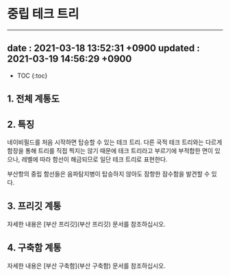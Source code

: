 # 중립 테크 트리

---
date : 2021-03-18 13:52:31 +0900
updated : 2021-03-19 14:56:29 +0900
---
* TOC
{:toc}

## 1. 전체 계통도

## 2. 특징

네이비필드를 처음 시작하면 탑승할 수 있는 테크 트리. 다른 국적 테크 트리와는 다르게 함장을 통해 트리를 직접 찍지는 않기 때문에 테크 트리라고 부르기에 부적합한 면이 있으나, 레벨에 따라 함선이 해금되므로 일단 테크 트리로 표현한다.

부산항의 중립 함선들은 음파탐지병이 탑승하지 않아도 잠항한 잠수함을 발견할 수 있다.

## 3. 프리깃 계통

자세한 내용은 [부산 프리깃](부산 프리깃) 문서를 참조하십시오.

## 4. 구축함 계통

자세한 내용은 [부산 구축함](부산 구축함) 문서를 참조하십시오. 
